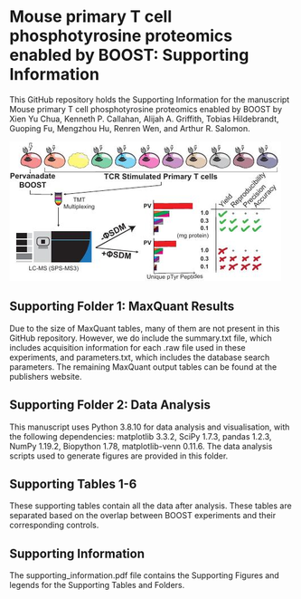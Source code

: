 # Mouse primary T cell phosphotyrosine proteomics enabled by BOOST: Supporting Information

This GitHub repository holds the Supporting Information for the manuscript Mouse primary T cell phosphotyrosine proteomics enabled by BOOST by Xien Yu Chua, Kenneth P. Callahan, Alijah A. Griffith, Tobias Hildebrandt, Guoping Fu, Mengzhou Hu, Renren Wen, and Arthur R. Salomon.



![figure](https://github.com/kendeegz/2022_chua_callahan_BOOST_code/blob/master/Supporting%20Folder%202%20Data%20Analysis/paper_figures/graphical_toc/mouse-1.jpg)



## Supporting Folder 1: MaxQuant Results

Due to the size of MaxQuant tables, many of them are not present in this GitHub repository. However, we do include the summary.txt file, which includes acquisition information for each .raw file used in these experiments, and parameters.txt, which includes the database search parameters. The remaining MaxQuant output tables can be found at the publishers website. 

## Supporting Folder 2: Data Analysis

This manuscript uses Python 3.8.10 for data analysis and visualisation, with the following dependencies: matplotlib 3.3.2, SciPy 1.7.3, pandas 1.2.3, NumPy 1.19.2, Biopython 1.78, matplotlib-venn 0.11.6. The data analysis scripts used to generate figures are provided in this folder. 

## Supporting Tables 1-6

These supporting tables contain all the data after analysis. These tables are separated based on the overlap between BOOST experiments and their corresponding controls. 

## Supporting Information

The supporting_information.pdf file contains the Supporting Figures and legends for the Supporting Tables and Folders. 
